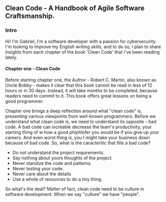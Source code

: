 ## Clean Code - A Handbook of Agile Software Craftsmanship.

### Intro
Hi! I'm Gabriel, I'm a software developer with a passion for cybersecurity. I'm looking to improve my English writing skills, and to do so, I plan to share insights from each chapter of the book 'Clean Code' that I've been reading lately.

#### Chapter one - Clean Code
Before starting chapter one, the Author - Robert C. Martin, also known as Uncle Bobby - makes it clear that this book cannot be read in less of 12 hours or in 30 days. Instead, it will take months to be completed, because readers need to commit to it. This book offers great lessons on being a good programmer.

Chapter one brings a deep reflection around what "clean code" is, presenting various viewpoints from well-known programmers. Before we understand what clean code is, we need to understand its opposite - bad code. A bad code can increable decrease the team's productivity, your starting thing of w how a good phiphlofer you would be if you give up your careers. And even worst thing is, you I might take your business down because of bad code.
So, what is the caracteritic that fills a bad code?
- Do not understand the project requirements.
- Say nothing about yours thoughts of the project.
- Never standize the code and patterns.
- Never testing your code.
- Never care about the details
- Use a whole of resources to do a tiny thing.

So what's the deal?
Matter of fact, clean code need to be culture in software development. When we say "culture" we have "people". 
